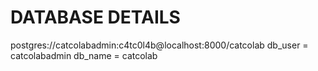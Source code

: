 # DATABASE DETAILS


postgres://catcolabadmin:c4tc0l4b@localhost:8000/catcolab
db_user = catcolabadmin
db_name = catcolab

